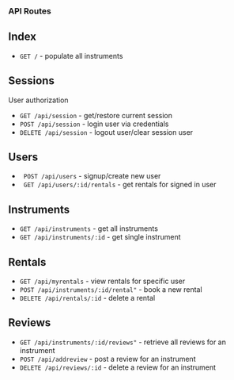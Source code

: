 ### API Routes

## Index
* ```GET /``` - populate all instruments

## Sessions
User authorization
* ```GET /api/session``` - get/restore current session
* ```POST /api/session``` - login user via credentials
* ```DELETE /api/session``` - logout user/clear session user

## Users
* ``` POST /api/users``` - signup/create new user
* ``` GET /api/users/:id/rentals``` - get rentals for signed in user

## Instruments
* ```GET /api/instruments``` - get all instruments
* ```GET /api/instruments/:id``` - get single instrument

## Rentals
* ```GET /api/myrentals``` - view rentals for specific user
* ```POST /api/instruments/:id/rental"``` - book a new rental
* ```DELETE /api/rentals/:id``` - delete a rental

## Reviews
* ```GET /api/instruments/:id/reviews"``` - retrieve all reviews for an instrument
* ```POST /api/addreview``` - post a review for an instrument
* ```DELETE /api/reviews/:id``` - delete a review for an instrument
